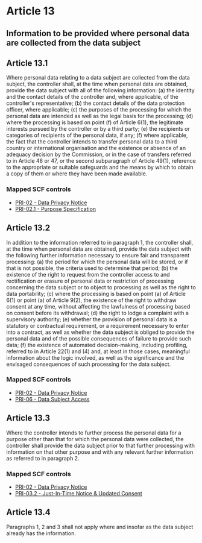 # Article 13
## Information to be provided where personal data are collected from the data subject

## Article 13.1
Where personal data relating to a data subject are collected from the data subject, the controller shall, at the time when personal data are obtained, provide the data subject with all of the following information:
(a) the identity and the contact details of the controller and, where applicable, of the controller's representative;
(b) the contact details of the data protection officer, where applicable;
(c) the purposes of the processing for which the personal data are intended as well as the legal basis for the processing;
(d) where the processing is based on point (f)  of Article 6(1), the legitimate interests pursued by the controller or by a third party;
(e) the recipients or categories of recipients of the personal data, if any;
(f) where applicable, the fact that the controller intends to transfer personal data to a third country or international organisation and the existence or absence of an adequacy decision by the Commission, or in the case of transfers referred to in Article 46 or 47, or the second subparagraph of Article 49(1), reference to the appropriate or suitable safeguards and the means by which to obtain a copy of them or where they have been made available.

### Mapped SCF controls
- [PRI-02 - Data Privacy Notice](../scf/pri-02-dataprivacynotice.md)
- [PRI-02.1 - Purpose Specification](../scf/pri-021-purposespecification.md)
## Article 13.2
In addition to the information referred to in paragraph 1, the controller shall, at the time when personal data are obtained, provide the data subject with the following further information necessary to ensure fair and transparent processing:
(a) the period for which the personal data will be stored, or if that is not possible, the criteria used to determine that period;
(b) the existence of the right to request from the controller access to and rectification or erasure of personal data or restriction of processing concerning the data subject or to object to processing as well as the right to data portability;
(c) where the processing is based on point (a)  of Article 6(1) or point (a)  of Article 9(2), the existence of the right to withdraw consent at any time, without affecting the lawfulness of processing based on consent before its withdrawal;
(d) the right to lodge a complaint with a supervisory authority;
(e) whether the provision of personal data is a statutory or contractual requirement, or a requirement necessary to enter into a contract, as well as whether the data subject is obliged to provide the personal data and of the possible consequences of failure to provide such data;
(f) the existence of automated decision-making, including profiling, referred to in Article 22(1) and (4) and, at least in those cases, meaningful information about the logic involved, as well as the significance and the envisaged consequences of such processing for the data subject.

### Mapped SCF controls
- [PRI-02 - Data Privacy Notice](../scf/pri-02-dataprivacynotice.md)
- [PRI-06 - Data Subject Access](../scf/pri-06-datasubjectaccess.md)
## Article 13.3
Where the controller intends to further process the personal data for a purpose other than that for which the personal data were collected, the controller shall provide the data subject prior to that further processing with information on that other purpose and with any relevant further information as referred to in paragraph 2.

### Mapped SCF controls
- [PRI-02 - Data Privacy Notice](../scf/pri-02-dataprivacynotice.md)
- [PRI-03.2 - Just-In-Time Notice & Updated Consent](../scf/pri-032-just-in-timenotice&updatedconsent.md)
## Article 13.4
Paragraphs 1, 2 and 3 shall not apply where and insofar as the data subject already has the information.
